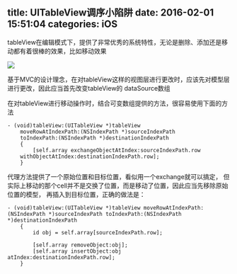 title: UITableView调序小陷阱
date: 2016-02-01 15:51:04
categories: iOS
---

tableView在编辑模式下，提供了非常优秀的系统特性，无论是删除、添加还是移动都有着很棒的效果，比如移动效果

![](http://www.gamecd.com.cn/blog/images/blogImages/02-01.jpg)
<!-- more -->
基于MVC的设计理念，在对tableView这样的视图层进行更改时，应该先对模型层进行更改，因此应当首先改变tableView的 dataSource数组

在对tableView进行移动操作时，结合可变数组提供的方法，很容易使用下面的方法
``` oc
- (void)tableView:(UITableView *)tableView
    moveRowAtIndexPath:(NSIndexPath *)sourceIndexPath
    toIndexPath:(NSIndexPath *)destinationIndexPath
    {
        [self.array exchangeObjectAtIndex:sourceIndexPath.row
    withObjectAtIndex:destinationIndexPath.row];
    }
```
代理方法提供了一个原始位置和目标位置，看似用一个exchange就可以搞定， 但实际上移动的那个cell并不是交换了位置，而是移动了位置，因此应当先移除原始位置的模型， 再插入到目标位置，正确的做法是：

``` oc
- (void)tableView:(UITableView *)tableView moveRowAtIndexPath:(NSIndexPath *)sourceIndexPath toIndexPath:(NSIndexPath *)destinationIndexPath
    {
        id obj = self.array[sourceIndexPath.row];

        [self.array removeObject:obj];
        [self.array insertObject:obj atIndex:destinationIndexPath.row];
    }
```